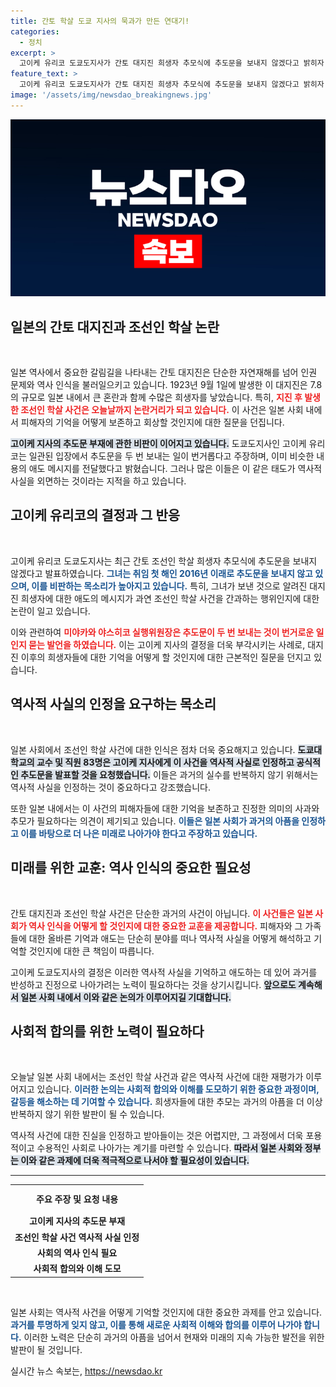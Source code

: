 ```yaml
---
title: 간토 학살 도쿄 지사의 묵과가 만든 연대기!
categories:
  - 정치
excerpt: >
  고이케 유리코 도쿄도지사가 간토 대지진 희생자 추모식에 추도문을 보내지 않겠다고 밝히자 일본 내외에서 비판이 빗발치고 있다. 역사적 진실을 외면한 이 결정이 과거의 비극을 반복할까 우려된다.
feature_text: >
  고이케 유리코 도쿄도지사가 간토 대지진 희생자 추모식에 추도문을 보내지 않겠다고 밝히자 일본 내외에서 비판이 빗발치고 있다. 역사적 진실을 외면한 이 결정이 과거의 비극을 반복할까 우려된다.
image: '/assets/img/newsdao_breakingnews.jpg'
---
```


<p><img src="/assets/img/newsdao_breakingnews.jpg" alt="koreaapp 속보" /></p>

<h2 data-ke-size="size26">일본의 간토 대지진과 조선인 학살 논란</h2>

<p data-ke-size="size16">&nbsp;</p>

<p>일본 역사에서 중요한 갈림길을 나타내는 간토 대지진은 단순한 자연재해를 넘어 인권 문제와 역사 인식을 불러일으키고 있습니다. 1923년 9월 1일에 발생한 이 대지진은 7.8의 규모로 일본 내에서 큰 혼란과 함께 수많은 희생자를 낳았습니다. 특히, <b><span style="color: #ee2323;">지진 후 발생한 조선인 학살 사건은 오늘날까지 논란거리가 되고 있습니다.</span></b> 이 사건은 일본 사회 내에서 피해자의 기억을 어떻게 보존하고 회상할 것인지에 대한 질문을 던집니다.</p>

<p><b><span style="background-color: #21538527;">고이케 지사의 추도문 부재에 관한 비판이 이어지고 있습니다.</span></b> 도쿄도지사인 고이케 유리코는 일관된 입장에서 추도문을 두 번 보내는 일이 번거롭다고 주장하며, 이미 비슷한 내용의 애도 메시지를 전달했다고 밝혔습니다. 그러나 많은 이들은 이 같은 태도가 역사적 사실을 외면하는 것이라는 지적을 하고 있습니다.</p>

<h2 data-ke-size="size26">고이케 유리코의 결정과 그 반응</h2>

<p data-ke-size="size16">&nbsp;</p>

<p>고이케 유리코 도쿄도지사는 최근 간토 조선인 학살 희생자 추모식에 추도문을 보내지 않겠다고 발표하였습니다. <b><span style="color: #1a5490;">그녀는 취임 첫 해인 2016년 이래로 추도문을 보내지 않고 있으며, 이를 비판하는 목소리가 높아지고 있습니다.</span></b> 특히, 그녀가 보낸 것으로 알려진 대지진 희생자에 대한 애도의 메시지가 과연 조선인 학살 사건을 간과하는 행위인지에 대한 논란이 일고 있습니다.</p>

<p>이와 관련하여 <b><span style="color: #ee2323;">미야카와 야스히코 실행위원장은 추도문이 두 번 보내는 것이 번거로운 일인지 묻는 발언을 하였습니다.</span></b> 이는 고이케 지사의 결정을 더욱 부각시키는 사례로, 대지진 이후의 희생자들에 대한 기억을 어떻게 할 것인지에 대한 근본적인 질문을 던지고 있습니다.</p>

<h2 data-ke-size="size26">역사적 사실의 인정을 요구하는 목소리</h2>

<p data-ke-size="size16">&nbsp;</p>

<p>일본 사회에서 조선인 학살 사건에 대한 인식은 점차 더욱 중요해지고 있습니다. <b><span style="background-color: #21538527;">도쿄대학교의 교수 및 직원 83명은 고이케 지사에게 이 사건을 역사적 사실로 인정하고 공식적인 추도문을 발표할 것을 요청했습니다.</span></b> 이들은 과거의 실수를 반복하지 않기 위해서는 역사적 사실을 인정하는 것이 중요하다고 강조했습니다.</p>

<p>또한 일본 내에서는 이 사건의 피해자들에 대한 기억을 보존하고 진정한 의미의 사과와 추모가 필요하다는 의견이 제기되고 있습니다. <b><span style="color: #1a5490;">이들은 일본 사회가 과거의 아픔을 인정하고 이를 바탕으로 더 나은 미래로 나아가야 한다고 주장하고 있습니다.</span></b></p>

<h2 data-ke-size="size26">미래를 위한 교훈: 역사 인식의 중요한 필요성</h2>

<p data-ke-size="size16">&nbsp;</p>

<p>간토 대지진과 조선인 학살 사건은 단순한 과거의 사건이 아닙니다. <b><span style="color: #ee2323;">이 사건들은 일본 사회가 역사 인식을 어떻게 할 것인지에 대한 중요한 교훈을 제공합니다.</span></b> 피해자와 그 가족들에 대한 올바른 기억과 애도는 단순히 분야를 떠나 역사적 사실을 어떻게 해석하고 기억할 것인지에 대한 큰 책임이 따릅니다.</p>

<p>고이케 도쿄도지사의 결정은 이러한 역사적 사실을 기억하고 애도하는 데 있어 과거를 반성하고 진정으로 나아가려는 노력이 필요하다는 것을 상기시킵니다. <b><span style="background-color: #21538527;">앞으로도 계속해서 일본 사회 내에서 이와 같은 논의가 이루어지길 기대합니다.</span></b></p>

<h2 data-ke-size="size26">사회적 합의를 위한 노력이 필요하다</h2>

<p data-ke-size="size16">&nbsp;</p>

<p>오늘날 일본 사회 내에서는 조선인 학살 사건과 같은 역사적 사건에 대한 재평가가 이루어지고 있습니다. <b><span style="color: #1a5490;">이러한 논의는 사회적 합의와 이해를 도모하기 위한 중요한 과정이며, 갈등을 해소하는 데 기여할 수 있습니다.</span></b> 희생자들에 대한 추모는 과거의 아픔을 더 이상 반복하지 않기 위한 발판이 될 수 있습니다.</p>

<p>역사적 사건에 대한 진실을 인정하고 받아들이는 것은 어렵지만, 그 과정에서 더욱 포용적이고 수용적인 사회로 나아가는 계기를 마련할 수 있습니다. <b><span style="background-color: #21538527;">따라서 일본 사회와 정부는 이와 같은 과제에 더욱 적극적으로 나서야 할 필요성이 있습니다.</span></b></p>

<hr>

<table style="width: 100%;">
  <tr>
    <td style="text-align: center; height: 40px;"><b>주요 주장 및 요청 내용</b></td>
  </tr>
  <tr>
    <td style="text-align: center; height: 17px;"><b>고이케 지사의 추도문 부재</b></td>
  </tr>
  <tr>
    <td style="text-align: center; height: 17px;"><b>조선인 학살 사건 역사적 사실 인정</b></td>
  </tr>
  <tr>
    <td style="text-align: center; height: 17px;"><b>사회의 역사 인식 필요</b></td>
  </tr>
  <tr>
    <td style="text-align: center; height: 17px;"><b>사회적 합의와 이해 도모</b></td>
  </tr>
</table>

<p data-ke-size="size16">&nbsp;</p>

<p>일본 사회는 역사적 사건을 어떻게 기억할 것인지에 대한 중요한 과제를 안고 있습니다. <b><span style="color: #1a5490;">과거를 투명하게 잊지 않고, 이를 통해 새로운 사회적 이해와 합의를 이루어 나가야 합니다.</span></b> 이러한 노력은 단순히 과거의 아픔을 넘어서 현재와 미래의 지속 가능한 발전을 위한 발판이 될 것입니다.</p>
실시간 뉴스 속보는, <a href="https://newsdao.kr" rel="dofollow">https://newsdao.kr</a>


